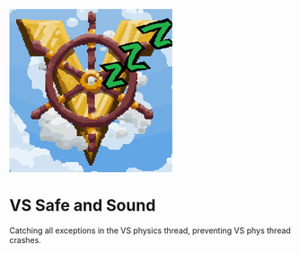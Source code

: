 ![Logo-Recovered](logo.png)

# VS Safe and Sound

Catching all exceptions in the VS physics thread, preventing VS phys thread crashes.
